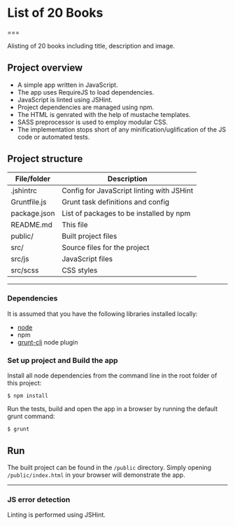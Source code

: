 # List of 20 Books
===

Alisting of 20 books including title, description and image.

## Project overview
- A simple app written in JavaScript.
- The app uses RequireJS to load dependencies.
- JavaScript is linted using JSHint.
- Project dependencies are managed using npm.
- The HTML is genrated with the help of mustache templates.
- SASS preprocessor is used to employ modular CSS.
- The implementation stops short of any minification/uglification of the JS code or automated tests.


## Project structure

File/folder         |Description
--------------------|--------------------------------------------
.jshintrc           |Config for JavaScript linting with JSHint
Gruntfile.js        |Grunt task definitions and config
package.json        |List of packages to be installed by npm
README.md           |This file
public/             |Built project files
src/                |Source files for the project
src/js              |JavaScript files
src/scss            |CSS styles



---

### Dependencies
It is assumed that you have the following libraries installed locally:

* [node](https://nodejs.org/en/)
* npm
* [grunt-cli](https://gruntjs.com/getting-started) node plugin

### Set up project and Build the app
Install all node dependencies from the command line in the root folder of this project:
```
$ npm install
```

Run the tests, build and open the app in a browser by running the default grunt command:
```
$ grunt
```

## Run
The built project can be found in the `/public` directory. Simply opening `/public/index.html` in your browser will demonstrate the app.

---

### JS error detection
Linting is performed using JSHint.
